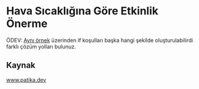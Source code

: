 # Hava Sıcaklığına Göre Etkinlik Önerme
ÖDEV: [Aynı örnek](https://app.patika.dev/courses/java101/pratik-etkinlik-onerme) üzerinden if koşulları başka hangi şekilde oluşturulabilirdi farklı çözüm yolları bulunuz.
## Kaynak
www.patika.dev
